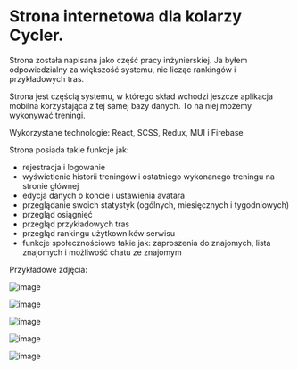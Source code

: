 # Strona internetowa dla kolarzy Cycler.

Strona została napisana jako część pracy inżynierskiej. Ja byłem odpowiedzialny za większość systemu, nie licząc rankingów i przykładowych tras.

Strona jest częścią systemu, w którego skład wchodzi jeszcze aplikacja mobilna korzystająca z tej samej bazy danych. To na niej możemy wykonywać treningi.

Wykorzystane technologie: React, SCSS, Redux, MUI i Firebase

Strona posiada takie funkcje jak: 

- rejestracja i logowanie
- wyświetlenie historii treningów i ostatniego wykonanego treningu na stronie głównej
- edycja danych o koncie i ustawienia avatara
- przeglądanie swoich statystyk (ogólnych, miesięcznych i tygodniowych)
- przegląd osiągnięć
- przegląd przykładowych tras
- przegląd rankingu użytkowników serwisu
- funkcje społecznościowe takie jak: zaproszenia do znajomych, lista znajomych i możliwość chatu ze znajomym

Przykładowe zdjęcia:

![image](https://user-images.githubusercontent.com/70170381/154674515-2bc48ba5-e265-42cd-b237-adb34d58cb82.png)

![image](https://user-images.githubusercontent.com/70170381/154674603-b76f82fa-7d63-4a29-b7b5-742009d4abc2.png)

![image](https://user-images.githubusercontent.com/70170381/154674672-3ac53f63-eeb3-4599-a87a-4470cf5646d0.png)

![image](https://user-images.githubusercontent.com/70170381/154674973-36a662a3-c2ed-4fa8-bedb-d985037643dc.png)

![image](https://user-images.githubusercontent.com/70170381/154675063-410f1362-9ed3-4afa-9961-8ee193701a14.png)

